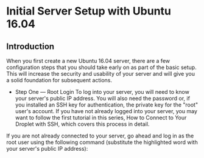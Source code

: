 <!---
![my image is missing..!](https://github.com/kbab6aoo/HowToArticles/blob/myHowToArticles/images/ubuntu16_04img.png)  
-->

# Initial Server Setup with Ubuntu 16.04

## Introduction

When you first create a new Ubuntu 16.04 server, there are a few configuration steps that you should take early on as part of the basic setup. This will increase the security and usability of your server and will give you a solid foundation for subsequent actions.

-	Step One — Root Login
To log into your server, you will need to know your server's public IP address. You will also need the password or, if you installed an SSH key for authentication, the private key for the "root" user's account. If you have not already logged into your server, you may want to follow the first tutorial in this series, How to Connect to Your Droplet with SSH, which covers this process in detail.

If you are not already connected to your server, go ahead and log in as the root user using the following command (substitute the highlighted word with your server's public IP address):